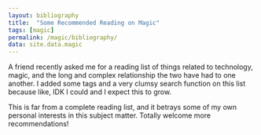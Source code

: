 ```yaml
---
layout: bibliography
title:  "Some Recommended Reading on Magic"
tags: [magic]
permalink: /magic/bibliography/
data: site.data.magic
---
```


A friend recently asked me for a reading list of things related to technology, magic, and the long and complex relationship the two have had to one another. I added some tags and a very clumsy search function on this list because like, IDK I could and I expect this to grow. 

This is far from a complete reading list, and it betrays some of my own personal interests in this subject matter. Totally welcome more recommendations! 